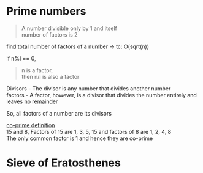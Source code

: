 # Prime numbers

> A number divisible only by 1 and itself  
> number of factors is 2

find total number of factors of a number -> tc: O(sqrt(n))  

if n%i == 0, 
> n is a factor,  
> then n/i is also a factor

Divisors - The divisor is any number that divides another number  
factors - A factor, however, is a divisor that divides the number entirely and leaves no remainder

So, all factors of a number are its divisors  

<ins>co-prime definition</ins>  
15 and 8, Factors of 15 are 1, 3, 5, 15 and factors of 8 are 1, 2, 4, 8  
The only common factor is 1 and hence they are co-prime

# Sieve of Eratosthenes

